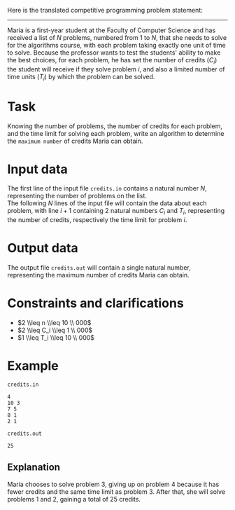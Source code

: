 Here is the translated competitive programming problem statement:

---

Maria is a first-year student at the Faculty of Computer Science and has received a list of $N$ problems, numbered from $1$ to $N$, that she needs to solve for the algorithms course, with each problem taking exactly one unit of time to solve. Because the professor wants to test the students' ability to make the best choices, for each problem, he has set the number of credits ($C_i$) the student will receive if they solve problem $i$, and also a limited number of time units ($T_i$) by which the problem can be solved.

# Task
Knowing the number of problems, the number of credits for each problem, and the time limit for solving each problem, write an algorithm to determine the `maximum number` of credits Maria can obtain.

# Input data
The first line of the input file `credits.in` contains a natural number $N$, representing the number of problems on the list.  
The following $N$ lines of the input file will contain the data about each problem, with line $i+1$ containing $2$ natural numbers $C_i$ and $T_i$, representing the number of credits, respectively the time limit for problem $i$.

# Output data
The output file `credits.out` will contain a single natural number, representing the maximum number of credits Maria can obtain.

# Constraints and clarifications

* $2 \\leq n \\leq 10 \\ 000$
* $2 \\leq C_i \\leq 1 \\ 000$
* $1 \\leq T_i \\leq 10 \\ 000$

# Example

`credits.in`
```
4
10 3
7 5
8 1
2 1
```

`credits.out`
```
25
```

## Explanation

Maria chooses to solve problem $3$, giving up on problem $4$ because it has fewer credits and the same time limit as problem $3$. After that, she will solve problems $1$ and $2$, gaining a total of $25$ credits.

